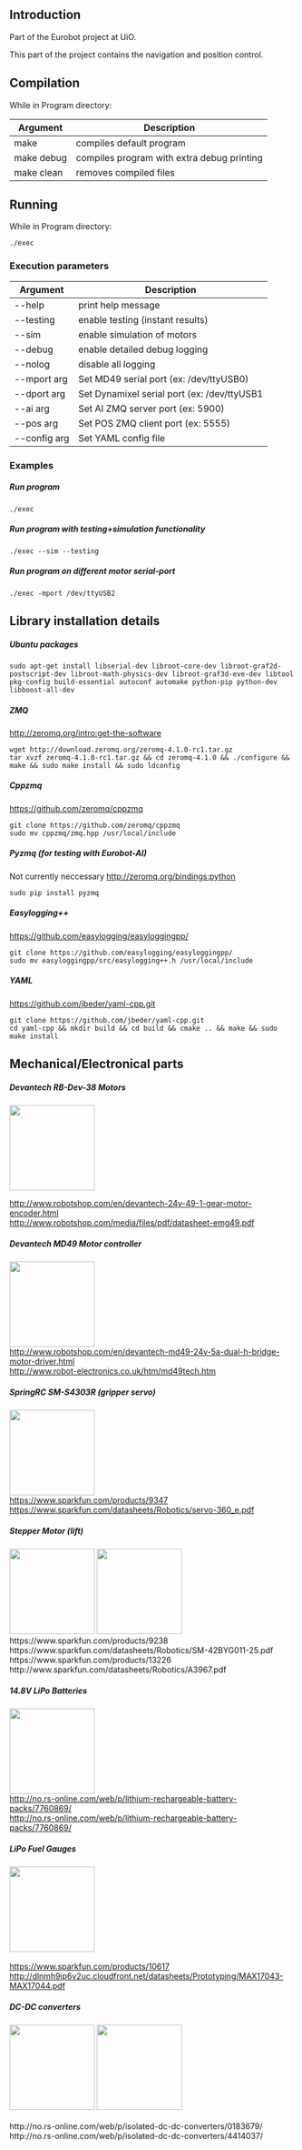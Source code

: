 ## Introduction
Part of the Eurobot project at UiO. 

This part of the project contains the navigation and position control.


## Compilation
While in Program directory:

| Argument | Description |
|----------|---------------------------------------------------------------|
| make     | compiles default program
|make debug| compiles program with extra debug printing	
|make clean| removes compiled files


## Running
While in Program directory:

```
./exec
```


### Execution parameters
|   Argument    |         Description 											|
|---------------|---------------------------------------------------------------|
|  --help       |  print help message
|  --testing    |  enable testing (instant results)
|  --sim        |  enable simulation of motors
|  --debug      |  enable detailed debug logging
|  --nolog      |  disable all logging
|  --mport arg  |  Set MD49 serial port (ex: /dev/ttyUSB0)
|  --dport arg  |  Set Dynamixel serial port (ex: /dev/ttyUSB1
|  --ai arg     |  Set AI ZMQ server port (ex: 5900)
|  --pos arg    |  Set POS ZMQ client port (ex: 5555)
|  --config arg |  Set YAML config file



### Examples

##### Run program 
```
./exec
```

##### Run program with testing+simulation functionality
```
./exec --sim --testing
```

##### Run program on different motor serial-port
```
./exec -mport /dev/ttyUSB2
```



## Library installation details

##### Ubuntu packages
```
sudo apt-get install libserial-dev libroot-core-dev libroot-graf2d-postscript-dev libroot-math-physics-dev libroot-graf3d-eve-dev libtool pkg-config build-essential autoconf automake python-pip python-dev libboost-all-dev
```

##### ZMQ
http://zeromq.org/intro:get-the-software 
```
wget http://download.zeromq.org/zeromq-4.1.0-rc1.tar.gz
tar xvzf zeromq-4.1.0-rc1.tar.gz && cd zeromq-4.1.0 && ./configure && make && sudo make install && sudo ldconfig
```

##### Cppzmq
https://github.com/zeromq/cppzmq
```
git clone https://github.com/zeromq/cppzmq
sudo mv cppzmq/zmq.hpp /usr/local/include
```

##### Pyzmq (for testing with Eurobot-AI)
Not currently neccessary
http://zeromq.org/bindings:python
```
sudo pip install pyzmq
```

##### Easylogging++
https://github.com/easylogging/easyloggingpp/
```
git clone https://github.com/easylogging/easyloggingpp/
sudo mv easyloggingpp/src/easylogging++.h /usr/local/include
```

##### YAML
https://github.com/jbeder/yaml-cpp.git
```
git clone https://github.com/jbeder/yaml-cpp.git
cd yaml-cpp && mkdir build && cd build && cmake .. && make && sudo make install
```

## Mechanical/Electronical parts

##### Devantech RB-Dev-38 Motors
<img src="http://www.robotshop.com/media/catalog/product/cache/1/image/515x515/9df78eab33525d08d6e5fb8d27136e95/d/e/devantech-24v-49-1-gear-motor-encoder.jpg" width="150px"/><br>

http://www.robotshop.com/en/devantech-24v-49-1-gear-motor-encoder.html<br>
http://www.robotshop.com/media/files/pdf/datasheet-emg49.pdf<br>


##### Devantech MD49 Motor controller
<img src="http://www.robotshop.com/media/catalog/product/cache/1/image/515x515/9df78eab33525d08d6e5fb8d27136e95/d/e/devantech-md49-24v-5a-dual-h-bridge-motor-driver.jpg" width="150px"/><br>
http://www.robotshop.com/en/devantech-md49-24v-5a-dual-h-bridge-motor-driver.html<br>
http://www.robot-electronics.co.uk/htm/md49tech.htm<br>


##### SpringRC SM-S4303R (gripper servo)
<img src="https://cdn.sparkfun.com//assets/parts/2/9/1/1/09347-1.jpg" width="150px;"/><br>
https://www.sparkfun.com/products/9347<br>
https://www.sparkfun.com/datasheets/Robotics/servo-360_e.pdf<br>


##### Stepper Motor (lift)
<img src="https://cdn.sparkfun.com//assets/parts/2/7/1/5/09238-01.jpg" width="150px"/>
<img src="https://cdn.sparkfun.com//assets/parts/1/0/3/8/0/13226-01b.jpg" width="150px"/><br>
https://www.sparkfun.com/products/9238<br>
https://www.sparkfun.com/datasheets/Robotics/SM-42BYG011-25.pdf<br>
https://www.sparkfun.com/products/13226<br>
http://www.sparkfun.com/datasheets/Robotics/A3967.pdf<br>

##### 14.8V LiPo Batteries
<img src="http://img-europe.electrocomponents.com/largeimages/R7760869-01.jpg" width="150px"/><br>
http://no.rs-online.com/web/p/lithium-rechargeable-battery-packs/7760869/<br>
http://no.rs-online.com/web/p/lithium-rechargeable-battery-packs/7760869/<br>

##### LiPo Fuel Gauges
<img src="https://cdn.sparkfun.com//assets/parts/5/2/7/9/10617-01c.jpg" width="150px"/><br><br>
https://www.sparkfun.com/products/10617<br>
http://dlnmh9ip6v2uc.cloudfront.net/datasheets/Prototyping/MAX17043-MAX17044.pdf<br>

##### DC-DC converters
<img src="http://img-europe.electrocomponents.com/largeimages/R0183679-01.jpg" width="150px"/>
<img src="http://img-europe.electrocomponents.com/largeimages/F4414037-01.jpg" width="150px"/><br><br>
http://no.rs-online.com/web/p/isolated-dc-dc-converters/0183679/<br>
http://no.rs-online.com/web/p/isolated-dc-dc-converters/4414037/<br>
